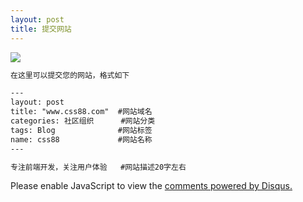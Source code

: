 ```yaml
---
layout: post
title: 提交网站
---
```


<img src="{{ site.baseurl }}/assets/images/banner-txt.png">

```html
在这里可以提交您的网站，格式如下

---
layout: post
title: "www.css88.com"  #网站域名
categories: 社区组织      #网站分类
tags: Blog              #网站标签
name: css88             #网站名称
---

专注前端开发，关注用户体验   #网站描述20字左右

```
<div class="container">
<div class="row">
<div class="col-md-6">	
<div id="disqus_thread"></div>
<script>
/**
* RECOMMENDED CONFIGURATION VARIABLES: EDIT AND UNCOMMENT THE SECTION BELOW TO INSERT DYNAMIC VALUES FROM YOUR PLATFORM OR CMS.
* LEARN WHY DEFINING THESE VARIABLES IS IMPORTANT: https://disqus.com/admin/universalcode/#configuration-variables
*/
/*
var disqus_config = function () {
this.page.url = PAGE_URL; // Replace PAGE_URL with your page's canonical URL variable
this.page.identifier = PAGE_IDENTIFIER; // Replace PAGE_IDENTIFIER with your page's unique identifier variable
};
*/
(function() { // DON'T EDIT BELOW THIS LINE
var d = document, s = d.createElement('script');

s.src = '//aliccccom.disqus.com/embed.js';

s.setAttribute('data-timestamp', +new Date());
(d.head || d.body).appendChild(s);
})();
</script>
<noscript>Please enable JavaScript to view the <a href="https://disqus.com/?ref_noscript" rel="nofollow">comments powered by Disqus.</a></noscript>

</div>
<div class="col-md-6">
	<!-- 多说评论框 start -->
	<div class="ds-thread" data-thread-key="888" data-title="提交网站" data-url="http://aliccc.com/channles/disqus/index.md"></div>
<!-- 多说评论框 end -->
<!-- 多说公共JS代码 start (一个网页只需插入一次) -->
<script type="text/javascript">
var duoshuoQuery = {short_name:"aliccc"};
	(function() {
		var ds = document.createElement('script');
		ds.type = 'text/javascript';ds.async = true;
		ds.src = (document.location.protocol == 'https:' ? 'https:' : 'http:') + '//static.duoshuo.com/embed.js';
		ds.charset = 'UTF-8';
		(document.getElementsByTagName('head')[0] 
		 || document.getElementsByTagName('body')[0]).appendChild(ds);
	})();
	</script>
<!-- 多说公共JS代码 end -->
</div>
</div></div>